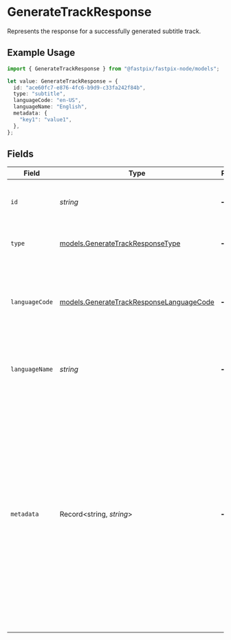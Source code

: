 # GenerateTrackResponse

Represents the response for a successfully generated subtitle track.

## Example Usage

```typescript
import { GenerateTrackResponse } from "@fastpix/fastpix-node/models";

let value: GenerateTrackResponse = {
  id: "ace60fc7-e876-4fc6-b9d9-c33fa242f84b",
  type: "subtitle",
  languageCode: "en-US",
  languageName: "English",
  metadata: {
    "key1": "value1",
  },
};
```

## Fields

| Field                                                                                                                                                                                                                                                                  | Type                                                                                                                                                                                                                                                                   | Required                                                                                                                                                                                                                                                               | Description                                                                                                                                                                                                                                                            | Example                                                                                                                                                                                                                                                                |
| ---------------------------------------------------------------------------------------------------------------------------------------------------------------------------------------------------------------------------------------------------------------------- | ---------------------------------------------------------------------------------------------------------------------------------------------------------------------------------------------------------------------------------------------------------------------- | ---------------------------------------------------------------------------------------------------------------------------------------------------------------------------------------------------------------------------------------------------------------------- | ---------------------------------------------------------------------------------------------------------------------------------------------------------------------------------------------------------------------------------------------------------------------- | ---------------------------------------------------------------------------------------------------------------------------------------------------------------------------------------------------------------------------------------------------------------------- |
| `id`                                                                                                                                                                                                                                                                   | *string*                                                                                                                                                                                                                                                               | :heavy_minus_sign:                                                                                                                                                                                                                                                     | A unique identifier for the generated track.                                                                                                                                                                                                                           | ace60fc7-e876-4fc6-b9d9-c33fa242f84b                                                                                                                                                                                                                                   |
| `type`                                                                                                                                                                                                                                                                 | [models.GenerateTrackResponseType](../models/generatetrackresponsetype.md)                                                                                                                                                                                             | :heavy_minus_sign:                                                                                                                                                                                                                                                     | The type of track generated ("subtitle").                                                                                                                                                                                                                              | subtitle                                                                                                                                                                                                                                                               |
| `languageCode`                                                                                                                                                                                                                                                         | [models.GenerateTrackResponseLanguageCode](../models/generatetrackresponselanguagecode.md)                                                                                                                                                                             | :heavy_minus_sign:                                                                                                                                                                                                                                                     | The BCP 47 language code representing the language of the generated track.<br/>                                                                                                                                                                                        | en-US                                                                                                                                                                                                                                                                  |
| `languageName`                                                                                                                                                                                                                                                         | *string*                                                                                                                                                                                                                                                               | :heavy_minus_sign:                                                                                                                                                                                                                                                     | The full name of the language for the generated track.                                                                                                                                                                                                                 | English                                                                                                                                                                                                                                                                |
| `metadata`                                                                                                                                                                                                                                                             | Record<string, *string*>                                                                                                                                                                                                                                               | :heavy_minus_sign:                                                                                                                                                                                                                                                     | You can search for videos with specific key value pairs using metadata, when you tag a video in "key" : "value" pairs. Dynamic Metadata allows you to define a key that allows any value pair. You can have maximum of 255 characters and upto 10 entries are allowed. | {<br/>"key1": "value1"<br/>}                                                                                                                                                                                                                                           |